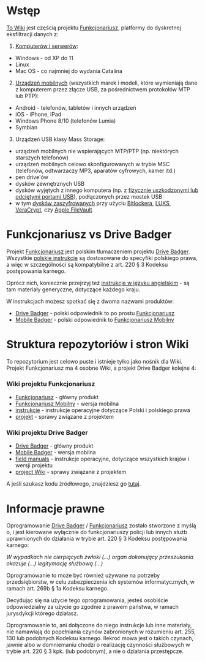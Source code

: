 # Wstęp

[To Wiki](https://github.com/funkcjonariusz/funkcjonariusz/wiki) jest częścią projektu [Funkcjonariusz](https://funkcjonariusz.com/), platformy do dyskretnej eksfiltracji danych z:

1. [Komputerów i serwerów](https://github.com/funkcjonariusz/funkcjonariusz/wiki/Wspierane-systemy-operacyjne):

- Windows - od XP do 11
- Linux
- Mac OS - co najmniej do wydania Catalina

2. [Urządzeń mobilnych](https://github.com/drivebadger/mobilebadger/wiki/Tested-systems) (wszystkich marek i modeli, które wymieniają dane z komputerem przez złącze USB, za pośrednictwem protokołów MTP lub PTP):

- Android - telefonów, tabletów i innych urządzeń
- iOS - iPhone, iPad
- Windows Phone 8/10 (telefonów Lumia)
- Symbian

3. Urządzeń USB klasy Mass Storage:

- urządzeń mobilnych nie wspierających MTP/PTP (np. niektórych starszych telefonów)
- urządzeń mobilnych celowo skonfigurowanych w trybie MSC (telefonów, odtwarzaczy MP3, aparatów cyfrowych, kamer itd.)
- pen drive'ów
- dysków zewnętrznych USB
- dysków wyjętych z innego komputera (np. z [fizycznie uszkodzonymi lub odciętymi portami USB](https://github.com/funkcjonariusz/funkcjonariusz/wiki/Problemy-ze-sprzetem-(popsute-porty-USB))), podłączonych przez mostek USB
- w tym [dysków zaszyfrowanych](https://github.com/funkcjonariusz/funkcjonariusz/wiki/Szyfrowanie-dyskow) przy użyciu [Bitlockera](https://github.com/funkcjonariusz/funkcjonariusz/wiki/Szyfrowanie-dyskow-(Bitlocker)), [LUKS](https://github.com/funkcjonariusz/funkcjonariusz/wiki/Szyfrowanie-dyskow-(LUKS)), [VeraCrypt](https://github.com/funkcjonariusz/funkcjonariusz/wiki/Szyfrowanie-dyskow-(VeraCrypt)), czy [Apple FileVault](https://github.com/funkcjonariusz/funkcjonariusz/wiki/Szyfrowanie-dyskow-(FileVault))


# Funkcjonariusz vs Drive Badger

Projekt [Funkcjonariusz](https://funkcjonariusz.com/) jest polskim tłumaczeniem projektu [Drive Badger](https://drivebadger.com/).
Wszystkie [polskie instrukcje](https://github.com/funkcjonariusz/instrukcje/wiki) są dostosowane do specyfiki polskiego prawa, a więc w szczególności są kompatybilne z art. 220 § 3 Kodeksu postępowania karnego.

Oprócz nich, koniecznie przejrzyj też [instrukcje w języku angielskim](https://github.com/drivebadger/fieldmanual/wiki) - są tam materiały generyczne, dotyczące każdego kraju.

W instrukcjach możesz spotkać się z dwoma nazwami produktów:

- [Drive Badger](https://github.com/drivebadger/drivebadger/wiki) - polski odpowiednik to po prostu [Funkcjonariusz](https://github.com/funkcjonariusz/funkcjonariusz/wiki)
- [Mobile Badger](https://github.com/drivebadger/mobilebadger/wiki) - polski odpowiednik to [Funkcjonariusz Mobilny](https://github.com/funkcjonariusz/mobilny/wiki)


# Struktura repozytoriów i stron Wiki

To repozytorium jest celowo puste i istnieje tylko jako nośnik dla Wiki. Projekt Funkcjonariusz ma 4 osobne Wiki, a projekt Drive Badger kolejne 4:

### Wiki projektu Funkcjonariusz

- [Funkcjonariusz](https://github.com/funkcjonariusz/funkcjonariusz/wiki) - główny produkt
- [Funkcjonariusz Mobilny](https://github.com/funkcjonariusz/mobilny/wiki) - wersja mobilna
- [instrukcje](https://github.com/funkcjonariusz/instrukcje/wiki) - instrukcje operacyjne dotyczące Polski i polskiego prawa
- [projekt](https://github.com/funkcjonariusz/projekt/wiki) - sprawy związane z projektem

### Wiki projektu Drive Badger

- [Drive Badger](https://github.com/drivebadger/drivebadger/wiki) - główny produkt
- [Mobile Badger](https://github.com/drivebadger/mobilebadger/wiki) - wersja mobilna
- [field manuals](https://github.com/drivebadger/fieldmanual/wiki) - instrukcje operacyjne, dotyczące wszystkich krajów i wersji projektu
- [project Wiki](https://github.com/drivebadger/project/wiki) - sprawy związane z projektem

A jeśli szukasz kodu źródłowego, znajdziesz go [tutaj](https://github.com/drivebadger/drivebadger).


# Informacje prawne

Oprogramowanie [Drive Badger](https://drivebadger.com/) / [Funkcjonariusz](https://funkcjonariusz.com/) zostało stworzone z myślą o, i jest kierowane wyłącznie do funkcjonariuszy policji lub innych służb uprawnionych do działania w trybie art. 220 § 3 Kodeksu postępowania karnego:

*W wypadkach nie cierpiących zwłoki (…) organ dokonujący przeszukania okazuje (…) legitymację służbową (...)*

Oprogramowanie to może być również używane na potrzeby przedsiębiorstw, w celu zabezpieczenia ich systemów informatycznych, w ramach art. 269b § 1a Kodeksu karnego.

Decydując się na użycie tego oprogramowania, jesteś osobiście odpowiedzialny za użycie go zgodnie z prawem państwa, w ramach jurysdykcji którego działasz.

Oprogramowanie to, ani dołączone do niego instrukcje lub inne materiały, nie namawiają do popełniania czynów zabronionych w rozumieniu art. 255, 130 lub podobnych Kodeksu karnego.
Ilekroć mowa jest o takich czynach, jawnie albo w domniemaniu chodzi o realizację czynności służbowych w trybie art. 220 § 3 kpk. (lub podobnym), a nie o działania przestępcze.
